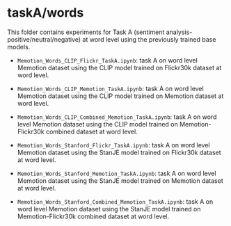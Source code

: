 # taskA/words

This folder contains experiments for Task A (sentiment analysis- positive/neutral/negative) at word level using the previously trained base models.

* `Memotion_Words_CLIP_Flickr_TaskA.ipynb`: task A on word level Memotion dataset using the CLIP model trained on Flickr30k dataset at word level.

* `Memotion_Words_CLIP_Memotion_TaskA.ipynb`: task A on word level Memotion dataset using the CLIP model trained on Memotion dataset at word level.

* `Memotion_Words_CLIP_Combined_Memotion_TaskA.ipynb`: task A on word level Memotion dataset using the CLIP model trained on Memotion-Flickr30k combined dataset at word level.

* `Memotion_Words_Stanford_Flickr_TaskA.ipynb`: task A on word level Memotion dataset using the StanJE model trained on Flickr30k dataset at word level.

* `Memotion_Words_Stanford_Memotion_TaskA.ipynb`: task A on word level Memotion dataset using the StanJE model trained on Memotion dataset at word level.

* `Memotion_Words_Stanford_Combined_Memotion_TaskA.ipynb`: task A on word level Memotion dataset using the StanJE model trained on Memotion-Flickr30k combined dataset at word level.


# 